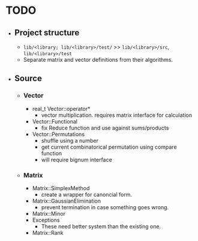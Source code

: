 # TODO

* ## Project structure

	* `lib/<library; lib/<library>/test/` >> `lib/<library>/src`, `lib/<library>/test`
	* Separate matrix and vector definitions from their algorithms.

* ## Source

	* ### Vector

		* real_t Vector::operator*
			* vector multiplication. requires matrix interface for calculation
		* Vector::Functional
			* fix Reduce function and use against sums/products
		* Vector::Permutations
			* shuffle using a number
			* get current combinatorical permutation using compare function
			* will require bignum interface

	* ### Matrix

		* Matrix::SimplexMethod
			* create a wrapper for canoncial form.
		* Matrix::GaussianElimination
			* prevent termination in case something goes wrong.
		* Matrix::Minor
		* Exceptions
			* These need better system than the existing one.
		* Matrix::Rank
